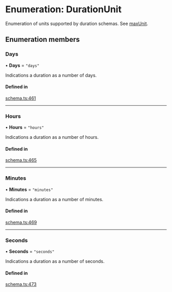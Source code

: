 # Enumeration: DurationUnit

Enumeration of units supported by duration schemas. See [maxUnit](../interfaces/DurationSchema.md#maxunit).

## Enumeration members

### Days

• **Days** = `"days"`

Indications a duration as a number of days.

#### Defined in

[schema.ts:461](https://github.com/coda/packs-sdk/blob/main/schema.ts#L461)

___

### Hours

• **Hours** = `"hours"`

Indications a duration as a number of hours.

#### Defined in

[schema.ts:465](https://github.com/coda/packs-sdk/blob/main/schema.ts#L465)

___

### Minutes

• **Minutes** = `"minutes"`

Indications a duration as a number of minutes.

#### Defined in

[schema.ts:469](https://github.com/coda/packs-sdk/blob/main/schema.ts#L469)

___

### Seconds

• **Seconds** = `"seconds"`

Indications a duration as a number of seconds.

#### Defined in

[schema.ts:473](https://github.com/coda/packs-sdk/blob/main/schema.ts#L473)
